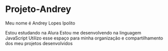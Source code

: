 # Projeto-Andrey
Meu nome é Andrey Lopes Ipolito

Estou estudando na Alura
Estou me desenvolvendo na linguagem JavaScript
Utilizo esse espaço para minha organização e compartilhamento dos meu projetos desenvolvidos
